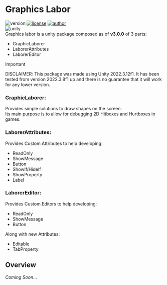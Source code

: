 # Graphics Labor 

![version](https://img.shields.io/badge/Version-3.0.2-blue)
[![license](https://img.shields.io/badge/License-GNU-green)](https://github.com/KSXGitHub/GPL-3.0)
[![author](https://img.shields.io/badge/Author-JariBou-orange)](https://jaribou.github.io/)  
![unity](https://img.shields.io/badge/Unity-2022.3-blue)  
Graphics labor is a unity package composed as of **v3.0.0** of 3 parts:
- GraphicLaborer
- LaborerAttributes
- LaborerEditor

> [!IMPORTANT]
> DISCLAIMER: This package was made using Unity 2022.3.12f1.
> It has been tested from version 2022.3.8f1 up and there is no guarantee that it will work for any lower version.

### GraphicLaborer:
Provides simple solutions to draw shapes on the screen.  
Its main purpose is to allow for debugging 2D Hitboxes and Hurtboxes in games.

### LaborerAttributes:
Provides Custom Attributes to help developing:
- ReadOnly
- ShowMessage
- Button
- ShowIf/HideIf
- ShowProperty
- Label

### LaborerEditor:
Provides Custom Editors to help developing:
- ReadOnly
- ShowMessage
- Button

Along with new Attributes:
- Editable
- TabProperty


## Overview
*Coming Soon...*

